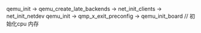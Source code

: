 qemu_init -> qemu_create_late_backends -> net_init_clients -> net_init_netdev
qemu_init -> qmp_x_exit_preconfig -> qemu_init_board // 初始化cpu 内存
